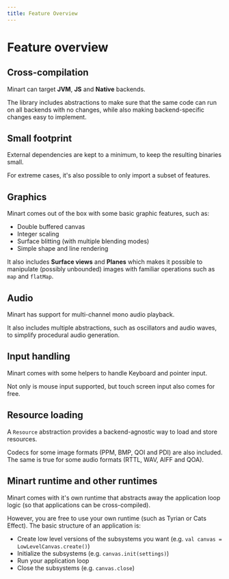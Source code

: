 ```yaml
---
title: Feature Overview
---
```


# Feature overview

## Cross-compilation

Minart can target **JVM**, **JS** and **Native** backends.

The library includes abstractions to make sure that the same code can run on
all backends with no changes, while also making backend-specific changes easy
to implement.

## Small footprint

External dependencies are kept to a minimum, to keep the resulting binaries small.

For extreme cases, it's also possible to only import a subset of features.

## Graphics

Minart comes out of the box with some basic graphic features, such as:
  - Double buffered canvas
  - Integer scaling
  - Surface blitting (with multiple blending modes)
  - Simple shape and line rendering

It also includes **Surface views** and **Planes** which makes it possible to manipulate
(possibly unbounded) images with familiar operations such as `map` and `flatMap`.

## Audio

Minart has support for multi-channel mono audio playback.

It also includes multiple abstractions, such as oscillators and audio waves, to
simplify procedural audio generation.

## Input handling

Minart comes with some helpers to handle Keyboard and pointer input.

Not only is mouse input supported, but touch screen input also comes for free.

## Resource loading

A `Resource` abstraction provides a backend-agnostic way to load and store resources.

Codecs for some image formats (PPM, BMP, QOI and PDI) are also included. The same is true for some audio formats (RTTL, WAV, AIFF and QOA).

## Minart runtime and other runtimes

Minart comes with it's own runtime that abstracts away the application loop logic (so that applications can be cross-compiled).

However, you are free to use your own runtime (such as Tyrian or Cats Effect). The basic structure of an application is:

- Create low level versions of the subsystems you want (e.g. `val canvas = LowLevelCanvas.create()`)
- Initialize the subsystems (e.g. `canvas.init(settings)`)
- Run your application loop
- Close the subsystems (e.g. `canvas.close`)
